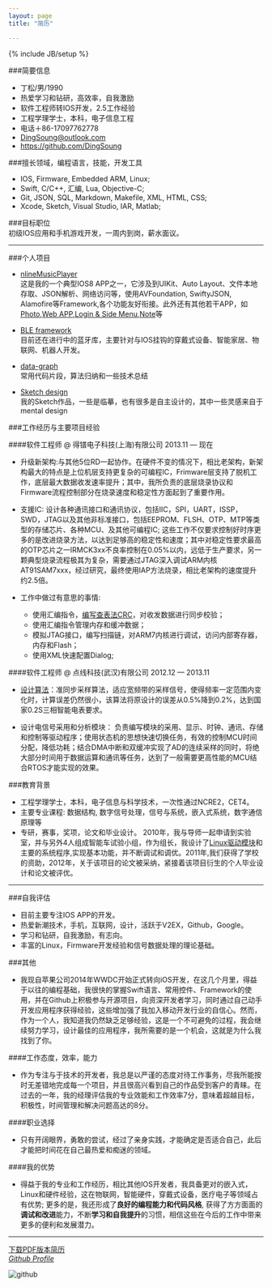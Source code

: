 ```yaml
---
layout: page
title: "简历"

---
```

{% include JB/setup %}

<!--
todo: 
不用加太多的术语，重点是demo、想法、解决问题的能力

http://ourcoders.com/

http://www.ihouzi.com/iOS.html

1、	熟练使用XCode开发工具；
2、	熟练掌握Obective-C编程语言；
3、	熟悉使用第三方如：AFNetworking，SDWebImage,DDMenu等；
4、	熟悉iOS常用框架及MVC设计模式；
5、	熟悉Coredata，数据库；
6、	熟悉使用CocoaPods，SourceTree；
7、	熟悉微博SDK使用；
8、	熟悉app上线流程；
9、	熟悉NSTread，NSOperationQueue，GCD；
10、	了解xml，json；
11、	了解TCP/IP，HTTP，Socket网络协议；
12、 熟练使用photoshop

IOS APP  掌握
Frimeware  精通
Sketch Design  熟悉
Embedded  掌握
Web 

https://www.v2ex.com/t/149934#reply21

 -->
 
###简要信息
* 丁松/男/1990
* 热爱学习和钻研，高效率，自我激励
* 软件工程师转IOS开发，2.5工作经验
* 工程学理学士，本科，电子信息工程
* 电话＋86-17097762778
* <DingSoung@outlook.com>
* <https://github.com/DingSoung>

<!--
Hi, I'm a IOS software engineer,I am currently seeking more suitable careers, here is my basic information, if you would like to get touch with me,send an e-mail or call me directly. 
-->

###擅长领域，编程语言，技能，开发工具
* IOS, Firmware, Embedded ARM, Linux;
* Swift, C/C++, 汇编, Lua, Objective-C;
* Git, JSON, SQL, Markdown, Makefile, XML, HTML, CSS;
* Xcode, Sketch, Visual Studio, IAR, Matlab;

###目标职位  
初级IOS应用和手机游戏开发，一周内到岗，薪水面议。

---

###个人项目  
* [nlineMusicPlayer](https://github.com/DingSoung/music)  
这是我的一个典型IOS8 APP之一，它涉及到UIKit、Auto Layout、文件本地存取、JSON解析、网络访问等，使用AVFoundation, SwiftyJSON, Alamofire等Framework,各个功能友好衔接。此外还有其他若干APP，如[Photo](https://github.com/DingSoung/photo),[Web APP](https://github.com/DingSoung/webApp),[Login & Side Menu](https://github.com/DingSoung/ThumbsOnTheRun),[Note](https://github.com/DingSoung/noteBook)等

* [BLE framework](https://github.com/DingSoung/data-graph)  
目前还在进行中的蓝牙库，主要针对与IOS挂钩的穿戴式设备、智能家居、物联网、机器人开发。

* [data-graph](https://github.com/DingSoung/data-graph)  
常用代码片段，算法归纳和一些技术总结

* [Sketch design](https://github.com/DingSoung/design)  
我的Sketch作品，一些是临摹，也有很多是自主设计的，其中一些灵感来自于mental design

###工作经历与主要项目经验

####软件工程师 @ 得镨电子科技(上海)有限公司 2013.11 — 现在
* 升级新架构:与其他5位RD一起协作。在硬件不变的情况下，相比老架构，新架构最大的特点是上位机层支持更复杂的可编程IC，Frimware层支持了脱机工作，底层最大数据收发速率提升；其中，我所负责的底层烧录协议和Firmware流程控制部分在烧录速度和稳定性方面起到了重要作用。

* 支援IC: 设计各种通讯接口和通讯协议，包括IIC，SPI，UART，ISSP，SWD，JTAG以及其他非标准接口，包括EEPROM、FLSH、OTP、MTP等类型的存储芯片、各种MCU、及其他可编程IC; 这些工作不仅要求控制好时序更多的是改进烧录方法，以达到足够高的稳定性和速度；其中对稳定性要求最高的OTP芯片之一IRMCK3xx不良率控制在0.05%以内，远低于生产要求，另一颗典型烧录流程极其为复杂，需要通过JTAG深入调试ARM内核AT91SAM7xxx，经过研究，最终使用IAP方法烧录，相比老架构的速度提升约2.5倍。

* 工作中做过有意思的事情:
  * 使用汇编指令，[编写查表法CRC](https://github.com/DingSoung/data-graph/tree/master/TransmissionEncryption/crc)，对收发数据进行同步校验；
  * 使用汇编指令管理内存和缓冲数据；
  * 模拟JTAG接口，编写扫描链，对ARM7内核进行调试，访问内部寄存器，内存和Flash；
  * 使用XML快速配置Dialog;

####软件工程师 @ 点线科技(武汉)有限公司 2012.12 — 2013.11
<!--准同步采用算法 适应宽频带  统一的计算时间，以空间换计算误差 -->

* [设计算法](https://github.com/DingSoung/data-graph/tree/master/DiscreteDataAnalysis)：准同步采样算法，适应宽频带的采样信号，使得频率一定范围内变化时，计算误差仍然很小，该算法将原设计的误差从0.5%降到0.2%，达到国家0.2S三相智能电表要求。

* 设计电信号采用和分析模块： 负责编写模块的采用、显示、时钟、通讯、存储和控制等驱动程序；使用状态机的思想快速切换任务，有效的控制MCU时间分配，降低功耗；结合DMA中断和双缓冲实现了AD的连续采样的同时，将绝大部分时间用于数据运算和通讯等任务，达到了一般需要更高性能的MCU结合RTOS才能实现的效果。

###教育背景
* 工程学理学士，本科，电子信息与科学技术，一次性通过NCRE2，CET4。
* 主要专业课程: 数据结构, 数字信号处理，信号与系统，嵌入式系统，数字通信原理等
* 专研，赛事，奖项，论文和毕业设计。
2010年，我与导师一起申请到实验室，并与另外4人组成智能车试验小组，作为组长，我设计了[Linux驱动模块](https://github.com/DingSoung/linux-3.0.1/tree/master/drivers/char)和主要的系统程序,实现基本功能，并不断调试和调优。2011年,我们获得了学校的资助，2012年，关于该项目的论文被采纳，紧接着该项目衍生的个人毕业设计和论文被评优。

---

###自我评估
* 目前主要专注IOS APP的开发。
* 热爱新潮技术，手机，互联网，设计，活跃于V2EX，Github，Google。
* 学习和钻研，自我激励，有志向。
* 丰富的Linux，Firmware开发经验和信号数据处理的理论基础。

###其他  
* 我现自苹果公司2014年WWDC开始正式转向iOS开发，在这几个月里，得益于以往的编程基础，我很快的掌握Swift语言、常用控件、Framework的使用，并在Github上积极参与开源项目，向资深开发者学习，同时通过自己动手开发应用程序获得经验，这些增加强了我加入移动开发行业的自信心。然而，作为一个人，我知道我仍然缺乏足够经验，这是一个不可避免的过程，我会继续努力学习，设计最佳的应用程序，我所需要的是一个机会，这就是为什么我找到了你。

####工作态度，效率，能力 
* 作为专注与于技术的开发者，我总是以严谨的态度对待工作事务，尽我所能按时无差错地完成每一个项目，并且很高兴看到自己的作品受到客户的青睐。在过去的一年，我的经理评估我的专业效能和工作效率7分，意味着超越目标，积极性，时间管理和解决问题高达的8分。

####职业选择  
* 只有开阔眼界，勇敢的尝试，经过了亲身实践，才能确定是否适合自己，此后才能把时间花在自己最热爱和痴迷的领域。

####我的优势  
* 得益于我的专业和工作经历，相比其他IOS开发者，我具备更对的嵌入式，Linux和硬件经验，这在物联网，智能硬件，穿戴式设备，医疗电子等领域占有优势; 更多的是，我还形成了**良好的编程能力和代码风格**, 获得了方方面面的**调试和改进**能力，不断**学习和自我提升**的习惯，相信这些在今后的工作中带来更多的便利和发展潜力。

---

[下载PDF版本简历](https://raw.githubusercontent.com/DingSoung/dingsoung.github.com/master/attach/CV_zh.pdf)  
*[Github Profile](https://github.com/DingSoung)*

![github](https://raw.githubusercontent.com/DingSoung/dingsoung.github.com/master/attach/githubUrl.png)
